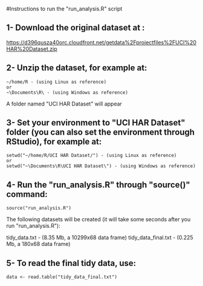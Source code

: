 #Instructions to run the "run_analysis.R" script

1- Download the original dataset at :
-------------------------------------
https://d396qusza40orc.cloudfront.net/getdata%2Fprojectfiles%2FUCI%20HAR%20Dataset.zip 

2- Unzip the dataset, for example at:
-------------------------------------
```
~/home/R - (using Linux as reference)
or
~\Documents\R\ - (using Windows as reference)
```

A folder named "UCI HAR Dataset" will appear

3- Set your environment to "UCI HAR Dataset" folder (you can also set the environment through RStudio), for example at:
-------------------------------------
```
setwd("~/home/R/UCI HAR Dataset/") - (using Linux as reference)
or
setwd("~\Documents\R\UCI HAR Dataset\") - (using Windows as reference)
```

4- Run the "run_analysis.R" through "source()" command:
-------------------------------------
```
source("run_analysis.R")
```

The following datasets will be created (it will take some seconds after you run "run_analysis.R"):

tidy_data.txt - (8.35 Mb, a 10299x68 data frame)
tidy_data_final.txt - (0.225 Mb, a 180x68 data frame)

5- To read the final tidy data, use:
-------------------------------------
```
data <- read.table("tidy_data_final.txt")
```
